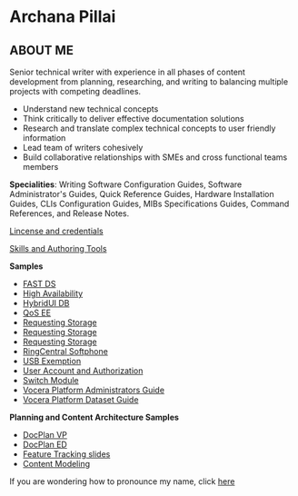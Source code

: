 # Archana Pillai 

## ABOUT ME
Senior technical writer with experience in all phases of content development from planning, researching, and writing to balancing multiple projects with competing deadlines.

- Understand new technical concepts
- Think critically to deliver effective documentation solutions
- Research and translate complex technical concepts to user friendly information
- Lead team of writers cohesively 
- Build collaborative relationships with SMEs and cross functional teams members


**Specialities**: Writing Software Configuration Guides, Software Administrator's Guides, Quick Reference Guides, Hardware Installation Guides, CLIs Configuration Guides, MIBs Specifications Guides, Command References, and Release Notes.


[Lincense and credentials](https://www.linkedin.com/in/pillaiarchana/details/certifications/)


[Skills and Authoring Tools](https://www.linkedin.com/in/pillaiarchana/details/skills/)

**Samples**
<!--- [Azure Recomendations](https://github.com/Arpillai/Documentation/blob/master/azure_azure_guide.pdf)-->
- [FAST DS](https://github.com/Arpillai/Documentation/blob/master/writing_sample_FAST%20DS%20Overview%20%20%20Fabric%20Documentation%20(1).pdf)
- [High Availability](https://github.com/Arpillai/Documentation/blob/master/writing_sample_HA_Archana_Pillai.pdf)
- [HybridUI DB](https://github.com/Arpillai/Documentation/blob/master/writing_sample_HybridUI_DB_User_Guide.pdf)
- [QoS EE](https://github.com/Arpillai/Documentation/blob/master/writing_sample_QoS_ee_guide.pdf)
- [Requesting Storage](https://github.com/Arpillai/Documentation/blob/master/containerplatform.pdf)
- [Requesting Storage](https://github.com/Arpillai/Documentation/blob/master/writing_sample_RingCentral%20Softphone%20%E2%80%93%20Headset%20Guide.docx.pdf)
- [Requesting Storage](https://github.com/Arpillai/Documentation/blob/master/writing_sample_RingCentral%20Softphone%20%E2%80%93%20Headset%20Guide.docx.pdf)
- [RingCentral Softphone](https://github.com/Arpillai/Documentation/blob/master/writing_sample_RingCentral%20Softphone%20%E2%80%93%20Headset%20Guide.docx.pdf)
- [USB Exemption](https://github.com/Arpillai/Documentation/blob/master/writing_sample_USB%20Exemption%20%20%20Fabric%20Documentation.pdf)
- [User Account and Authorization](https://github.com/Arpillai/Documentation/blob/master/writing_sample_User_Account_and_Authentication_Service.pdf)
- [Switch Module](https://github.com/Arpillai/Documentation/blob/master/writing_sample_switch_module_Archana_Pillai.pdf)
- [Vocera Platform Administrators Guide](https://pubs.vocera.com/platform/aca/6.5.0/help/aca_admin_help/index.html#platform/aca/6.5.0/topics/aca_admin_part_getting_started.html)
- [Vocera Platform Dataset Guide](https://pubs.vocera.com/platform/aca/6.5.0/help/aca_dataset_help/index.html#platform/aca/6.5.0/topics/eng_dataset_attributes_understand.html)

**Planning and Content Architecture Samples**
 - [DocPlan VP](https://github.com/Arpillai/Documentation/blob/master/VP6.5.0DocPlan-191121-1754.pdf)
 - [DocPlan ED](https://github.com/Arpillai/Documentation/blob/master/Event_DeliveryFlow_DocPlan.pdf)
 - [Feature Tracking slides](https://github.com/Arpillai/Documentation/blob/master/cross_platform_feature_tracking.pdf)
 - [Content Modeling](https://github.com/Arpillai/Documentation/blob/master/Content_Modeling_Pubs-Meeting-slides.pdf)

If you are wondering how to pronounce my name, click [here](http://www.pronouncenames.com/pronounce/Archana)
